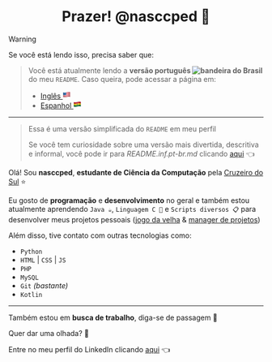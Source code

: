 <h1 align="center">Prazer! @nasccped 👋</h1>

<!-- conteúdo de aviso -->
> [!WARNING]
>
> Se você está lendo isso, precisa saber que:
>
> > Você está atualmente lendo a **versão português <img
> > src="./assets/flag-brazil.png"
> > style="height: 1rem"
> > alt="bandeira do Brasil">** do meu `README`.
> > Caso queira, pode acessar a página em:
> > - [Inglês <img src="./assets/flag-usa.png" style="height: 1rem" alt="bandeira dos EUA">][profile-link]
> > - [Espanhol <img src="./assets/flag-bolivia.png" style="height: 1rem" alt="bandeira da Bolívia">][frm-readme-es-link]
>
> ---
>
> > Essa é uma versão simplificada do `README` em meu perfil
> >
> > Se você tem curiosidade sobre uma versão mais divertida,
> > descritiva e informal, você pode ir para _README.inf.pt-br.md_
> > clicando [aqui][inf-readme-ptbr-link] 👈


<!-- seção sobre mim -->
Olá! Sou **nasccped**, **estudante de Ciência da Computação** pela
[Cruzeiro do Sul][cruzeiro-do-sul-link] ⭐

Eu gosto de **programação** e **desenvolvimento** no geral e também
estou atualmente aprendendo `Java ☕`, `Linguagem C 📠` e
`Scripts diversos 📋` para desenvolver meus projetos pessoais
([jogo da velha][tic-tac-low-repo] &
[manager de projetos][kojamp-man-repo])

Além disso, tive contato com outras tecnologias como:
- `Python`
- `HTML` | `CSS` | `JS`
- `PHP`
- `MySQL`
- `Git` _(bastante)_
- `Kotlin`


---

<!-- seção de trabalho -->
Também estou em **busca de trabalho**, diga-se de passagem 💼

Quer dar uma olhada? 👀

Entre no meu perfil do LinkedIn clicando [aqui][linkedin-link] 👈

<!-- links -->
[profile-link]: https://github.com/nasccped
[frm-readme-es-link]: ./README.frm.es.md
[inf-readme-ptbr-link]: ./README.inf.pt-br.md
[cruzeiro-do-sul-link]: https://www.cruzeirodosul.edu.br/
[tic-tac-low-repo]: https://github.com/nasccped/tic-tac-low
[kojamp-man-repo]: https://github.com/nasccped/kojamp-man
[linkedin-link]: https://www.linkedin.com/in/nasccped/
